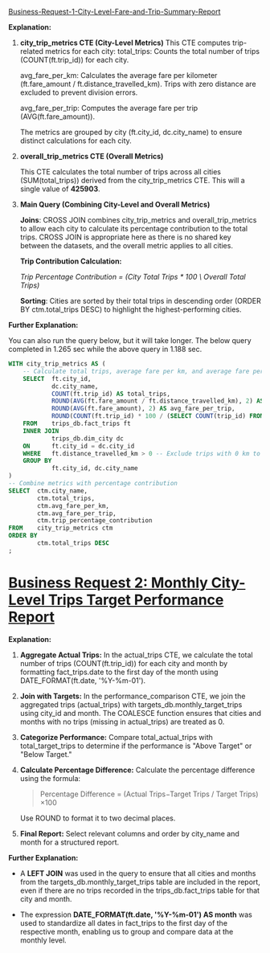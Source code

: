 [Business-Request-1-City-Level-Fare-and-Trip-Summary-Report](https://github.com/Anuragbiotech/Gearing-Up-Goodcabs-Performance-Metrics-to-Drive-Operational-Excellence/edit/main/Ad-hoc%20Queries/Queries%20%26%20Explanation.md)

**Explanation:**

1. **city_trip_metrics CTE (City-Level Metrics)**
This CTE computes trip-related metrics for each city:
total_trips: Counts the total number of trips (COUNT(ft.trip_id)) for each city.

	avg_fare_per_km: Calculates the average fare per kilometer (ft.fare_amount / ft.distance_travelled_km). Trips with zero distance are excluded to prevent division errors.

	avg_fare_per_trip: Computes the average fare per trip (AVG(ft.fare_amount)).

	The metrics are grouped by city (ft.city_id, dc.city_name) to ensure distinct calculations for each city.

2. **overall_trip_metrics CTE (Overall Metrics)**

	This CTE calculates the total number of trips across all cities (SUM(total_trips)) derived from the city_trip_metrics CTE. This will a single value of **425903**.

3. **Main Query (Combining City-Level and Overall Metrics)**

	**Joins**:
	CROSS JOIN combines city_trip_metrics and overall_trip_metrics to allow each city to calculate its percentage contribution to the total trips.
	CROSS JOIN is appropriate here as there is no shared key between the datasets, and the overall metric applies to all cities.

	**Trip Contribution Calculation:**

	_Trip Percentage Contribution = (City Total Trips * 100 \ Overall Total Trips)_ 

	**Sorting**:
	Cities are sorted by their total trips in descending order (ORDER BY ctm.total_trips DESC) to highlight the highest-performing cities.

**Further Explanation:**

You can also run the query below, but it will take longer. The below query completed in 1.265 sec while the above query in 1.188 sec.

```sql
WITH city_trip_metrics AS (
    -- Calculate total trips, average fare per km, and average fare per trip for each city
    SELECT	ft.city_id,
			dc.city_name,
			COUNT(ft.trip_id) AS total_trips,
			ROUND(AVG(ft.fare_amount / ft.distance_travelled_km), 2) AS avg_fare_per_km,
			ROUND(AVG(ft.fare_amount), 2) AS avg_fare_per_trip,
            ROUND(COUNT(ft.trip_id) * 100 / (SELECT COUNT(trip_id) FROM trips_db.fact_trips),2) as trip_percentage_contribution
    FROM	trips_db.fact_trips ft
    INNER JOIN
			trips_db.dim_city dc
	ON		ft.city_id = dc.city_id
    WHERE	ft.distance_travelled_km > 0 -- Exclude trips with 0 km to avoid division by zero. 
    GROUP BY
			ft.city_id, dc.city_name
)
-- Combine metrics with percentage contribution
SELECT	ctm.city_name,
		ctm.total_trips,
		ctm.avg_fare_per_km,
		ctm.avg_fare_per_trip,
        ctm.trip_percentage_contribution
FROM	city_trip_metrics ctm
ORDER BY
		ctm.total_trips DESC
;
```

# [Business Request 2: Monthly City-Level Trips Target Performance Report](https://github.com/Anuragbiotech/Gearing-Up-Goodcabs-Performance-Metrics-to-Drive-Operational-Excellence/edit/main/Ad-hoc%20Queries/Queries%20%26%20Explanation.md#business-request-2-monthly-city-level-trips-target-performance-report)
**Explanation:**

1. **Aggregate Actual Trips:**
In the actual_trips CTE, we calculate the total number of trips (COUNT(ft.trip_id)) for each city and month by formatting fact_trips.date to the first day of the month using DATE_FORMAT(ft.date, '%Y-%m-01').
2. **Join with Targets:**
    In the performance_comparison CTE, we join the aggregated trips (actual_trips) with targets_db.monthly_target_trips using city_id and month.
    The COALESCE function ensures that cities and months with no trips (missing in actual_trips) are treated as 0.
3. **Categorize Performance:**
Compare total_actual_trips with total_target_trips to determine if the performance is "Above Target" or "Below Target."
4. **Calculate Percentage Difference:**
Calculate the percentage difference using the formula:
	
 	> Percentage Difference = (Actual Trips−Target Trips / Target Trips​) ×100
	
 	Use ROUND to format it to two decimal places.
5. **Final Report:**
Select relevant columns and order by city_name and month for a structured report.

**Further Explanation:**

- A **LEFT JOIN** was used in the query to ensure that all cities and months from the targets_db.monthly_target_trips table are included in the report, even if there are no trips recorded in the trips_db.fact_trips table for that city and month.

- The expression **DATE_FORMAT(ft.date, '%Y-%m-01') AS month** was used to standardize all dates in fact_trips to the first day of the respective month, enabling us to group and compare data at the monthly level.


